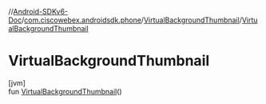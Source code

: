 //[Android-SDKv6-Doc](../../../index.md)/[com.ciscowebex.androidsdk.phone](../index.md)/[VirtualBackgroundThumbnail](index.md)/[VirtualBackgroundThumbnail](-virtual-background-thumbnail.md)

# VirtualBackgroundThumbnail

[jvm]\
fun [VirtualBackgroundThumbnail](-virtual-background-thumbnail.md)()
